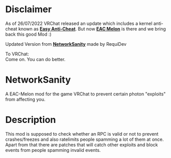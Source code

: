 # Disclaimer

As of 26/07/2022 VRChat released an update which includes a kernel anti-cheat known as [**Easy Anti-Cheat**](https://easy.ac).
But now [**EAC Melon**](https://thats.gg/melonloader/) is there and we bring back this good Mod :)

Updated Version from [**NetworkSanity**](https://github.com/RequiDev/NetworkSanity) made by RequiDev

To VRChat:  
Come on. You can do better.

# NetworkSanity
A EAC-Melon mod for the game VRChat to prevent certain photon "exploits" from affecting you.

# Description
This mod is supposed to check whether an RPC is valid or not to prevent crashes/freezes and also ratelimits people spamming a lot of them at once.
Apart from that there are patches that will catch other exploits and block events from people spamming invalid events.
